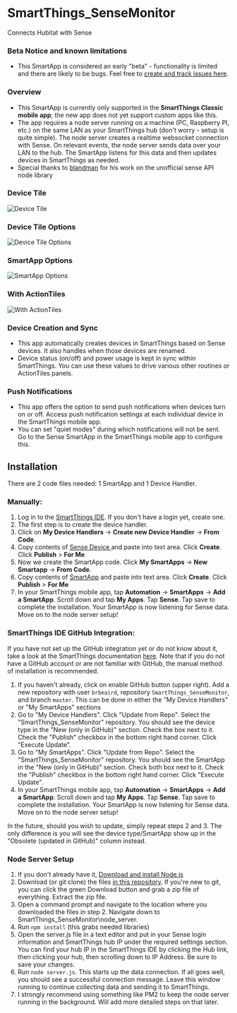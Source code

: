 # SmartThings_SenseMonitor
Connects Hubitat with Sense

### Beta Notice and known limitations
* This SmartApp is considered an early "beta" - functionality is limited and there are likely to be bugs. Feel free to <a href="https://github.com/brbeaird/SmartThings_SenseMonitor/issues">create and track issues here</a>.

### Overview
* This SmartApp is currently only supported in the **SmartThings Classic mobile app**; the new app does not yet support custom apps like this.
* The app requires a node server running on a machine (PC, Raspberry PI, etc.) on the same LAN as your SmartThings hub (don't worry - setup is quite simple). The node server creates a realtime websocket connection with Sense. On relevant events, the node server sends data over your LAN to the hub. The SmartApp listens for this data and then updates devices in SmartThings as needed.
* Special thanks to <a href="https://github.com/blandman">blandman</a> for his work on the unofficial sense API node library

### Device Tile
![Device Tile](https://i.imgur.com/4G3Eo8n.png "Device Tile")


### Device Tile Options
![Device Tile Options](https://i.imgur.com/67yuCcd.png "Device Tile Options")


### SmartApp Options
![SmartApp Options](https://i.imgur.com/IVLCOQ0.png "SmartApp Options")

### With ActionTiles
![With ActionTiles](https://i.imgur.com/I1sY3IL.png "With ActionTiles")

### Device Creation and Sync
* This app automatically creates devices in SmartThings based on Sense devices. It also handles when those devices are renamed.
* Device status (on/off) and power usage is kept in sync within SmartThings. You can use these values to drive various other routines or ActionTiles panels.

### Push Notifications
* This app offers the option to send push notifications when devices turn on or off. Access push notification settings at each individual device in the SmartThings mobile app.
* You can set "quiet modes" during which notifications will not be sent. Go to the Sense SmartApp in the SmartThings mobile app to configure this.



## Installation

There are 2 code files needed: 1 SmartApp and 1 Device Handler.


### Manually:
1. Log in to the <a href="https://graph.api.smartthings.com/ide/">SmartThings IDE</a>. If you don't have a login yet, create one.
2. The first step is to create the device handler.
3. Click on **My Device Handlers** -> **Create new Device Handler** -> **From Code**.
4. Copy contents of <a href="https://raw.githubusercontent.com/brbeaird/SmartThings_SenseMonitor/master/devicetypes/brbeaird/sense-monitor-device.src/sense-monitor-device.groovy">Sense Device </a> and paste into text area. Click **Create**. Click **Publish** > **For Me**
5. Now we create the SmartApp code. Click **My SmartApps** -> **New Smartapp** -> **From Code**.
6. Copy contents of <a href="https://raw.githubusercontent.com/brbeaird/SmartThings_SenseMonitor/master/smartapps/brbeaird/sensemonitor.src/sensemonitor.groovy">SmartApp</a> and paste into text area. Click **Create**. Click **Publish** > **For Me**
7. In your SmartThings mobile app, tap **Automation** -> **SmartApps** -> **Add a SmartApp**. Scroll down and tap **My Apps**. Tap **Sense**. Tap save to complete the installation. Your SmartApp is now listening for Sense data. Move on to the node server setup! 

### SmartThings IDE GitHub Integration:

If you have not set up the GitHub integration yet or do not know about it, take a look at the SmartThings documentation [here](http://docs.smartthings.com/en/latest/tools-and-ide/github-integration.html). Note that if you do not have a GitHub account or are not familiar with GitHub, the manual method of installation is recommended.

1. If you haven't already, click on enable GitHub button (upper right). Add a new repository with user `brbeaird`, repository `SmartThings_SenseMonitor`, and branch `master`. This can be done in either the "My Device Handlers" or "My SmartApps" sections
2. Go to "My Device Handlers". Click "Update from Repo". Select the "SmartThings_SenseMonitor" repository. You should see the device type in the "New (only in GitHub)" section. Check the box next to it. Check the "Publish" checkbox in the bottom right hand corner. Click "Execute Update".
3. Go to "My SmartApps". Click "Update from Repo". Select the "SmartThings_SenseMonitor" repository. You should see the SmartApp in the "New (only in GitHub)" section. Check both box next to it. Check the "Publish" checkbox in the bottom right hand corner. Click "Execute Update".
4. In your SmartThings mobile app, tap **Automation** -> **SmartApps** -> **Add a SmartApp**. Scroll down and tap **My Apps**. Tap **Sense**. Tap save to complete the installation. Your SmartApp is now listening for Sense data. Move on to the node server setup! 

In the future, should you wish to update, simply repeat steps 2 and 3. The only difference is you will see the device type/SmartApp show up in the "Obsolete (updated in GitHub)" column instead.

### Node Server Setup
 1. If you don't already have it, <a href="https://nodejs.org/en/download/">Download and install Node.js</a>
 2. Download (or git clone) the  files <a href="https://github.com/brbeaird/SmartThings_SenseMonitor">in this repository</a>. If you're new to git, you can click the green Download button and grab a zip file of everything. Extract the zip file.
 3. Open a command prompt and navigate to the location where you downloaded the files in step 2. Navigate down to SmartThings_SenseMonitor\node_server. 
 4. Run `npm install` (this grabs needed libraries)
 5. Open the server.js file in a text editor and put in your Sense login information and SmartThings hub IP under the required settings section. You can find your hub IP in the SmartThings IDE by clicking the Hub link, then clicking your hub, then scrolling down to IP Address. Be sure to save your changes.
 6. Run `node server.js`. This starts up the data connection. If all goes well, you should see a successful connection message. Leave this window running to continue collecting data and sending it to SmartThings.
 7. I strongly recommend using something like PM2 to keep the node server running in the background. Will add more detailed steps on that later.
